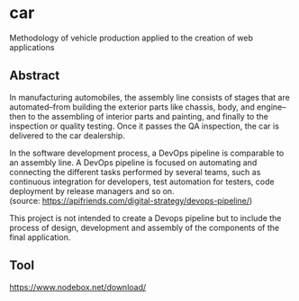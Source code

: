 # car
Methodology of vehicle production applied to the creation of web applications

## Abstract
In manufacturing automobiles, the assembly line consists of stages that are automated–from building the exterior parts like chassis, body, and engine–then to the assembling of interior parts and painting, and finally to the inspection or quality testing. Once it passes the QA inspection, the car is delivered to the car dealership.  

In the software development process, a DevOps pipeline is comparable to an assembly line. A DevOps pipeline is focused on automating and connecting the different tasks performed by several teams, such as continuous integration for developers, test automation for testers, code deployment by release managers and so on.  
(source: https://apifriends.com/digital-strategy/devops-pipeline/)

This project is not intended to create a Devops pipeline but to include the process of design, development and assembly of the components of the final application.

## Tool
https://www.nodebox.net/download/
